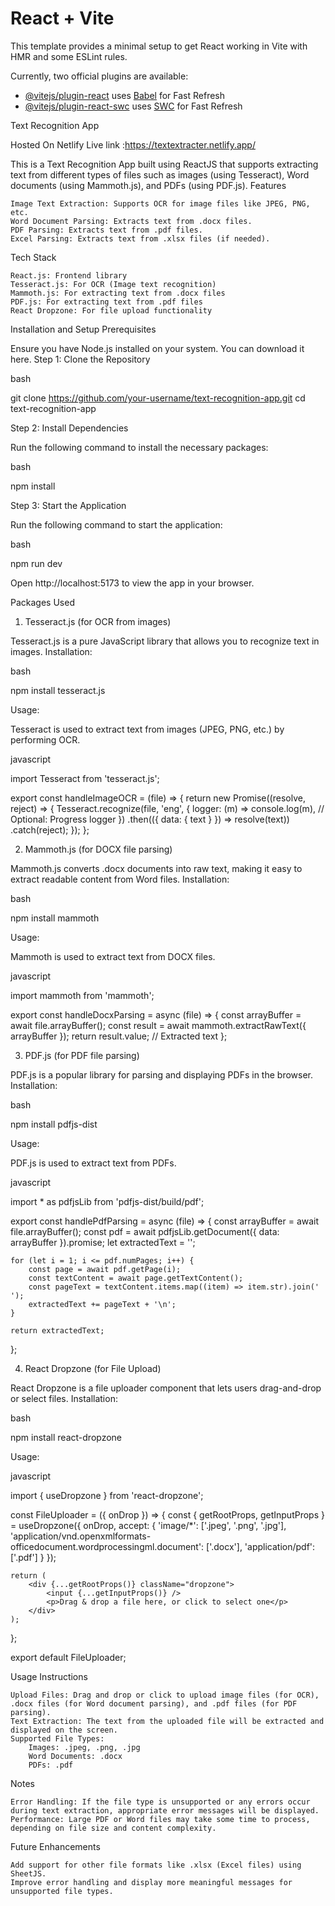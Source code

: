 # React + Vite

This template provides a minimal setup to get React working in Vite with HMR and some ESLint rules.

Currently, two official plugins are available:

- [@vitejs/plugin-react](https://github.com/vitejs/vite-plugin-react/blob/main/packages/plugin-react/README.md) uses [Babel](https://babeljs.io/) for Fast Refresh
- [@vitejs/plugin-react-swc](https://github.com/vitejs/vite-plugin-react-swc) uses [SWC](https://swc.rs/) for Fast Refresh

Text Recognition App 

Hosted On Netlify
Live link :https://textextracter.netlify.app/

This is a Text Recognition App built using ReactJS that supports extracting text from different types of files such as images (using Tesseract), Word documents (using Mammoth.js), and PDFs (using PDF.js).
Features

    Image Text Extraction: Supports OCR for image files like JPEG, PNG, etc.
    Word Document Parsing: Extracts text from .docx files.
    PDF Parsing: Extracts text from .pdf files.
    Excel Parsing: Extracts text from .xlsx files (if needed).

Tech Stack

    React.js: Frontend library
    Tesseract.js: For OCR (Image text recognition)
    Mammoth.js: For extracting text from .docx files
    PDF.js: For extracting text from .pdf files
    React Dropzone: For file upload functionality

Installation and Setup
Prerequisites

Ensure you have Node.js installed on your system. You can download it here.
Step 1: Clone the Repository

bash

git clone https://github.com/your-username/text-recognition-app.git
cd text-recognition-app

Step 2: Install Dependencies

Run the following command to install the necessary packages:

bash

npm install

Step 3: Start the Application

Run the following command to start the application:

bash

npm run dev

Open http://localhost:5173 to view the app in your browser.

Packages Used
1. Tesseract.js (for OCR from images)

Tesseract.js is a pure JavaScript library that allows you to recognize text in images.
Installation:

bash

npm install tesseract.js

Usage:

Tesseract is used to extract text from images (JPEG, PNG, etc.) by performing OCR.

javascript

import Tesseract from 'tesseract.js';

export const handleImageOCR = (file) => {
    return new Promise((resolve, reject) => {
        Tesseract.recognize(file, 'eng', {
            logger: (m) => console.log(m), // Optional: Progress logger
        })
        .then(({ data: { text } }) => resolve(text))
        .catch(reject);
    });
};

2. Mammoth.js (for DOCX file parsing)

Mammoth.js converts .docx documents into raw text, making it easy to extract readable content from Word files.
Installation:

bash

npm install mammoth

Usage:

Mammoth is used to extract text from DOCX files.

javascript

import mammoth from 'mammoth';

export const handleDocxParsing = async (file) => {
    const arrayBuffer = await file.arrayBuffer();
    const result = await mammoth.extractRawText({ arrayBuffer });
    return result.value; // Extracted text
};

3. PDF.js (for PDF file parsing)

PDF.js is a popular library for parsing and displaying PDFs in the browser.
Installation:

bash

npm install pdfjs-dist

Usage:

PDF.js is used to extract text from PDFs.

javascript

import * as pdfjsLib from 'pdfjs-dist/build/pdf';

export const handlePdfParsing = async (file) => {
    const arrayBuffer = await file.arrayBuffer();
    const pdf = await pdfjsLib.getDocument({ data: arrayBuffer }).promise;
    let extractedText = '';

    for (let i = 1; i <= pdf.numPages; i++) {
        const page = await pdf.getPage(i);
        const textContent = await page.getTextContent();
        const pageText = textContent.items.map((item) => item.str).join(' ');
        extractedText += pageText + '\n';
    }

    return extractedText;
};

4. React Dropzone (for File Upload)

React Dropzone is a file uploader component that lets users drag-and-drop or select files.
Installation:

bash

npm install react-dropzone

Usage:

javascript

import { useDropzone } from 'react-dropzone';

const FileUploader = ({ onDrop }) => {
    const { getRootProps, getInputProps } = useDropzone({
        onDrop,
        accept: {
            'image/*': ['.jpeg', '.png', '.jpg'],
            'application/vnd.openxmlformats-officedocument.wordprocessingml.document': ['.docx'],
            'application/pdf': ['.pdf']
        }
    });

    return (
        <div {...getRootProps()} className="dropzone">
            <input {...getInputProps()} />
            <p>Drag & drop a file here, or click to select one</p>
        </div>
    );
};

export default FileUploader;

Usage Instructions

    Upload Files: Drag and drop or click to upload image files (for OCR), .docx files (for Word document parsing), and .pdf files (for PDF parsing).
    Text Extraction: The text from the uploaded file will be extracted and displayed on the screen.
    Supported File Types:
        Images: .jpeg, .png, .jpg
        Word Documents: .docx
        PDFs: .pdf

Notes

    Error Handling: If the file type is unsupported or any errors occur during text extraction, appropriate error messages will be displayed.
    Performance: Large PDF or Word files may take some time to process, depending on file size and content complexity.

Future Enhancements

    Add support for other file formats like .xlsx (Excel files) using SheetJS.
    Improve error handling and display more meaningful messages for unsupported file types.
